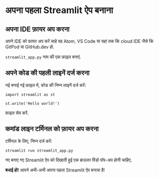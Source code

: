 # अपना पहला Streamlit ऐप बनाना

## अपना IDE फ़ायर अप करना

अपने IDE को फ़ायर अप करें चाहे वह Atom, VS Code या यहां तक कि cloud IDE जैसे कि GitPod या GitHub.dev हो.

`streamlit_app.py` नाम की एक फ़ाइल बनाएं.

## अपने कोड की पहली लाइनें दर्ज करना

नई बनाई गई फ़ाइल में, कोड की निम्न लाइनें दर्ज करें:

```
import streamlit as st

st.write('Hello world!')
```

फ़ाइल सेव करें.

## कमांड लाइन टर्मिनल को फ़ायर अप करना

टर्मिनल के लिए, निम्न दर्ज करें:

```
streamlit run streamlit_app.py
```

नए बनाए गए Streamlit ऐप को दिखाती हुई एक ब्राउज़र विंडो पॉप-अप होनी चाहिए.

**बधाई हो!** आपने अभी-अभी अपना पहला Streamlit ऐप बनाया है!
